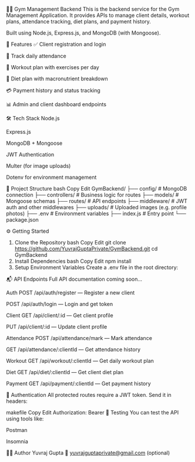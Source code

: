 🏋️‍♂️ Gym Management Backend
This is the backend service for the Gym Management Application. It provides APIs to manage client details, workout plans, attendance tracking, diet plans, and payment history.

Built using Node.js, Express.js, and MongoDB (with Mongoose).

🚀 Features
✅ Client registration and login

📅 Track daily attendance

🏃 Workout plan with exercises per day

🥗 Diet plan with macronutrient breakdown

💳 Payment history and status tracking

📊 Admin and client dashboard endpoints

🛠 Tech Stack
Node.js

Express.js

MongoDB + Mongoose

JWT Authentication

Multer (for image uploads)

Dotenv for environment management

📂 Project Structure
bash
Copy
Edit
GymBackend/
├── config/             # MongoDB connection
├── controllers/        # Business logic for routes
├── models/             # Mongoose schemas
├── routes/             # API endpoints
├── middleware/         # JWT auth and other middlewares
├── uploads/            # Uploaded images (e.g. profile photos)
├── .env                # Environment variables
├── index.js            # Entry point
└── package.json

⚙️ Getting Started
1. Clone the Repository
bash
Copy
Edit
git clone https://github.com/YuvrajGuptaPrivate/GymBackend.git
cd GymBackend
2. Install Dependencies
bash
Copy
Edit
npm install
3. Setup Environment Variables
Create a .env file in the root directory:


📬 API Endpoints
Full API documentation coming soon...

Auth
POST /api/auth/register — Register a new client

POST /api/auth/login — Login and get token

Client
GET /api/client/:id — Get client profile

PUT /api/client/:id — Update client profile

Attendance
POST /api/attendance/mark — Mark attendance

GET /api/attendance/:clientId — Get attendance history

Workout
GET /api/workout/:clientId — Get daily workout plan

Diet
GET /api/diet/:clientId — Get client diet plan

Payment
GET /api/payment/:clientId — Get payment history

🔐 Authentication
All protected routes require a JWT token.
Send it in headers:

makefile
Copy
Edit
Authorization: Bearer <token>
🧪 Testing
You can test the API using tools like:

Postman

Insomnia

🙋‍♂️ Author
Yuvraj Gupta
📧 yuvrajguptaprivate@gmail.com (optional)

